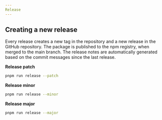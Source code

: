 ```yaml
---
Release
---
```

## Creating a new release

Every release creates a new tag in the repository and a new release in the GitHub repository.
The package is published to the npm registry, when merged to the main branch.
The release notes are automatically generated based on the commit messages since the last release.


**Release patch**

```bash
pnpm run release --patch
```

**Release minor**

```bash
pnpm run release --minor
```

**Release major**

```bash
pnpm run release --major
```